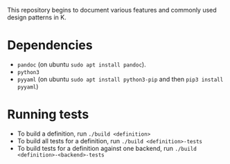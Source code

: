 This repository begins to document various features and commonly used design 
patterns in K.

Dependencies
============

* `pandoc` (on ubuntu `sudo apt install pandoc`).
* `python3`
* `pyyaml` (on ubuntu `sudo apt install python3-pip` and then `pip3 install pyyaml`)

Running tests
=============

* To build a definition, run `./build <definition>`
* To build all tests for a definition, run `./build <definition>-tests`
* To build tests for a definition against one backend, run `./build <definition>-<backend>-tests`
